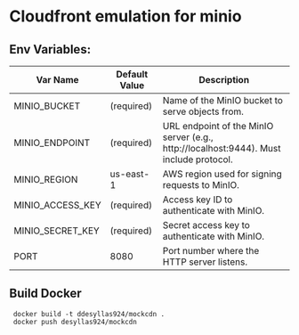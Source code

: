 # Cloudfront emulation for minio

## Env Variables:

| Var Name        | Default Value | Description                                         |
|-----------------|---------------|-----------------------------------------------------|
| MINIO_BUCKET    | (required)    | Name of the MinIO bucket to serve objects from.     |
| MINIO_ENDPOINT  | (required)    | URL endpoint of the MinIO server (e.g., http://localhost:9444). Must include protocol. |
| MINIO_REGION    | us-east-1     | AWS region used for signing requests to MinIO.      |
| MINIO_ACCESS_KEY| (required)    | Access key ID to authenticate with MinIO.           |
| MINIO_SECRET_KEY| (required)    | Secret access key to authenticate with MinIO.       |
| PORT           | 8080          | Port number where the HTTP server listens.           |


## Build Docker

```
 docker build -t ddesyllas924/mockcdn .
 docker push desyllas924/mockcdn
```

